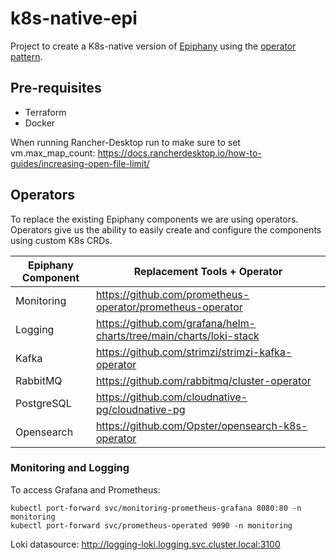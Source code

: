 # k8s-native-epi

Project to create a K8s-native version of [Epiphany](https://github.com/hitachienergy/epiphany) using the [operator pattern](https://kubernetes.io/docs/concepts/extend-kubernetes/operator/).

## Pre-requisites

- Terraform
- Docker

When running Rancher-Desktop run to make sure to set vm.max_map_count: https://docs.rancherdesktop.io/how-to-guides/increasing-open-file-limit/

## Operators

To replace the existing Epiphany components we are using operators. Operators give us the ability to easily create and configure the components using custom K8s CRDs.

| Epiphany Component  | Replacement Tools + Operator                                       |
| ------------------- | -------------------------------------------------------------------|
| Monitoring          | https://github.com/prometheus-operator/prometheus-operator         |
| Logging             | https://github.com/grafana/helm-charts/tree/main/charts/loki-stack |
| Kafka               | https://github.com/strimzi/strimzi-kafka-operator                  |
| RabbitMQ            | https://github.com/rabbitmq/cluster-operator                       |
| PostgreSQL          | https://github.com/cloudnative-pg/cloudnative-pg                   |
| Opensearch          | https://github.com/Opster/opensearch-k8s-operator                  |

### Monitoring and Logging

To access Grafana and Prometheus:

```shell
kubectl port-forward svc/monitoring-prometheus-grafana 8080:80 -n monitoring
kubectl port-forward svc/prometheus-operated 9090 -n monitoring
```

Loki datasource: http://logging-loki.logging.svc.cluster.local:3100

